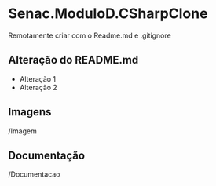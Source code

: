 # Senac.ModuloD.CSharpClone
Remotamente criar com o Readme.md e .gitignore

## Alteração do README.md

- Alteração 1
- Alteração 2

## Imagens
  /Imagem

## Documentação
  /Documentacao